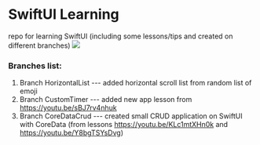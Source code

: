 # SwiftUI Learning
repo for learning SwiftUI (including some lessons/tips and created on different branches)
![](https://repository-images.githubusercontent.com/93403131/2897bb00-87df-11e9-944e-810b219b98d6)


### Branches list:
1. Branch HorizontalList --- added horizontal scroll list from random list of emoji
2. Branch CustomTimer --- added new app lesson from https://youtu.be/sBJ7rv4nhuk
3. Branch CoreDataCrud --- created small CRUD application on SwiftUI with CoreData (from lessons https://youtu.be/KLc1mtXHn0k and https://youtu.be/Y8bgTSYsDvg)
